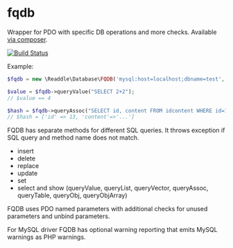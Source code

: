 fqdb
====

Wrapper for PDO with specific DB operations and more checks. Available [via composer](https://packagist.org/packages/readdle/fqdb). 

[![Build Status](https://travis-ci.org/readdle/fqdb.svg?branch=master)](https://travis-ci.org/readdle/fqdb)

Example: 

```php
$fqdb = new \Readdle\Database\FQDB('mysql:host=localhost;dbname=test', 'user', 'password');

$value = $fqdb->queryValue("SELECT 2+2");
// $value == 4

$hash = $fqdb->queryAssoc("SELECT id, content FROM idcontent WHERE id=13");
// $hash = ['id' => 13, 'content'=>'...'] 

```

FQDB has separate methods for different SQL queries. It throws exception if SQL query and method name does not match.

- insert 
- delete 
- replace 
- update
- set 
- select and show (queryValue, queryList, queryVector, queryAssoc, queryTable, queryObj, queryObjArray) 


FQDB uses PDO named parameters with additional checks for unused parameters and unbind parameters.

For MySQL driver FQDB has optional warning reporting that emits MySQL warnings as PHP warnings. 

